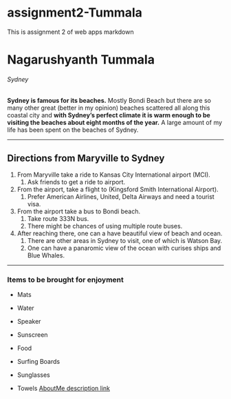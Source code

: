 # assignment2-Tummala
This is assignment 2 of web apps markdown
# Nagarushyanth Tummala 
###### Sydney ######
**Sydney is famous for its beaches.** Mostly Bondi Beach but there are so many other great (better in my opinion) beaches scattered all along this coastal city and **with Sydney’s perfect climate it is warm enough to be visiting the beaches about eight months of the year.** A large amount of my life has been spent on the beaches of Sydney.

*******
## Directions from Maryville to Sydney

1. From Maryville take a ride to Kansas City International airport (MCI).
    1. Ask friends to get a ride to airport.
2. From the airport, take a flight to (Kingsford Smith International Airport).
    1. Prefer American Airlines, United, Delta Airways and need a tourist visa.
3. From the airport take a bus to Bondi beach.
    1. Take route 333N bus.
    2. There might be chances of using multiple route buses.
4. After reaching there, one can a have beautiful view of beach and ocean.
    1. There are other areas in Sydney to visit, one of which is Watson Bay. 
    2. One can have a panaromic view of the ocean with curises ships and Blue Whales. 
*******
### Items to be brought for enjoyment
* Mats
+ Water
- Speaker
* Sunscreen
+ Food
* Surfing Boards
- Sunglasses
* Towels
[AboutMe description link](https://github.com/rushyanth1130/assignment2-Tummala/blob/main/AboutMe.md)

